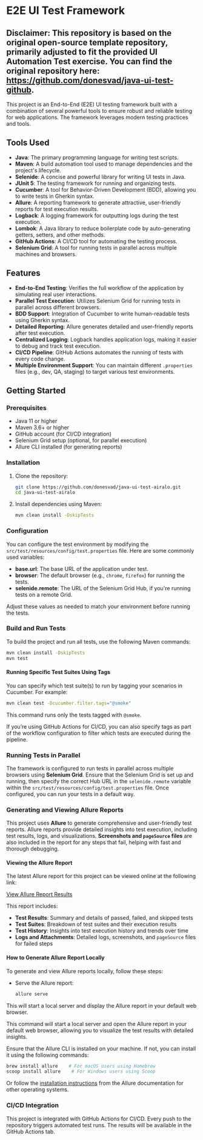 
# E2E UI Test Framework

## Disclaimer: This repository is based on the original open-source template repository, primarily adjusted to fit the provided UI Automation Test exercise. You can find the original repository here: https://github.com/donesvad/java-ui-test-github.

This project is an End-to-End (E2E) UI testing framework built with a combination of several powerful tools to ensure robust and reliable testing for web applications. The framework leverages modern testing practices and tools.

## Tools Used

- **Java**: The primary programming language for writing test scripts.
- **Maven**: A build automation tool used to manage dependencies and the project's lifecycle.
- **Selenide**: A concise and powerful library for writing UI tests in Java.
- **JUnit 5**: The testing framework for running and organizing tests.
- **Cucumber**: A tool for Behavior-Driven Development (BDD), allowing you to write tests in Gherkin syntax.
- **Allure**: A reporting framework to generate attractive, user-friendly reports for test execution results.
- **Logback**: A logging framework for outputting logs during the test execution.
- **Lombok**: A Java library to reduce boilerplate code by auto-generating getters, setters, and other methods.
- **GitHub Actions**: A CI/CD tool for automating the testing process.
- **Selenium Grid**: A tool for running tests in parallel across multiple machines and browsers.

## Features

- **End-to-End Testing**: Verifies the full workflow of the application by simulating real user interactions.
- **Parallel Test Execution**: Utilizes Selenium Grid for running tests in parallel across different browsers.
- **BDD Support**: Integration of Cucumber to write human-readable tests using Gherkin syntax.
- **Detailed Reporting**: Allure generates detailed and user-friendly reports after test execution.
- **Centralized Logging**: Logback handles application logs, making it easier to debug and track test execution.
- **CI/CD Pipeline**: GitHub Actions automates the running of tests with every code change.
- **Multiple Environment Support**: You can maintain different `.properties` files (e.g., dev, QA, staging) to target various test environments.

## Getting Started

### Prerequisites

- Java 11 or higher
- Maven 3.6+ or higher
- GitHub account (for CI/CD integration)
- Selenium Grid setup (optional, for parallel execution)
- Allure CLI installed (for generating reports)

### Installation

1. Clone the repository:

   ```bash
   git clone https://github.com/donesvad/java-ui-test-airalo.git
   cd java-ui-test-airalo
   ```

2. Install dependencies using Maven:

   ```bash
   mvn clean install -DskipTests
   ```

### Configuration

You can configure the test environment by modifying the `src/test/resources/config/test.properties` file. Here are some commonly used variables:

- **base.url**: The base URL of the application under test.
- **browser**: The default browser (e.g., `chrome`, `firefox`) for running the tests.
- **selenide.remote**: The URL of the Selenium Grid Hub, if you're running tests on a remote Grid.

Adjust these values as needed to match your environment before running the tests.

### Build and Run Tests

To build the project and run all tests, use the following Maven commands:

```bash
mvn clean install -DskipTests
mvn test
```

#### Running Specific Test Suites Using Tags

You can specify which test suite(s) to run by tagging your scenarios in Cucumber. For example:

```bash
mvn clean test -Dcucumber.filter.tags="@smoke"
```
This command runs only the tests tagged with `@smoke`.

If you’re using GitHub Actions for CI/CD, you can also specify tags as part of the workflow configuration to filter which tests are executed during the pipeline.

### Running Tests in Parallel

The framework is configured to run tests in parallel across multiple browsers using **Selenium Grid**. Ensure that the Selenium Grid is set up and running, then specify the correct Hub URL in the `selenide.remote` variable within the `src/test/resources/config/test.properties` file. Once configured, you can run your tests in a default way.

### Generating and Viewing Allure Reports

This project uses **Allure** to generate comprehensive and user-friendly test reports. Allure reports provide detailed insights into test execution, including test results, logs, and visualizations. **Screenshots and `pageSource` files** are also included in the report for any steps that fail, helping with fast and thorough debugging.

#### Viewing the Allure Report

The latest Allure report for this project can be viewed online at the following link:

[View Allure Report Results](https://donesvad.github.io/java-ui-test-github/)

This report includes:

- **Test Results**: Summary and details of passed, failed, and skipped tests
- **Test Suites**: Breakdown of test suites and their execution results
- **Test History**: Insights into test execution history and trends over time
- **Logs and Attachments**: Detailed logs, screenshots, and `pageSource` files for failed steps
#### How to Generate Allure Report Locally

To generate and view Allure reports locally, follow these steps:

- Serve the Allure report:
   ```bash
   allure serve
   ```

This will start a local server and display the Allure report in your default web browser.

This command will start a local server and open the Allure report in your default web browser, allowing you to visualize the test results with detailed
insights.

Ensure that the Allure CLI is installed on your machine. If not, you can install it using the following commands:

```bash
brew install allure    # For macOS users using Homebrew
scoop install allure    # For Windows users using Scoop
```

Or follow the [installation instructions](https://allurereport.org/docs/install/) from the Allure documentation for other operating systems.

### CI/CD Integration

This project is integrated with GitHub Actions for CI/CD. Every push to the repository triggers automated test runs. The results will be available in the GitHub Actions tab.
